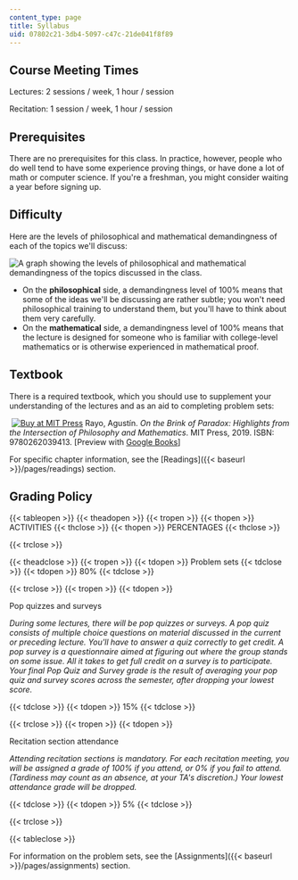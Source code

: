 ```yaml
---
content_type: page
title: Syllabus
uid: 07802c21-3db4-5097-c47c-21de041f8f89
---
```


Course Meeting Times
--------------------

Lectures: 2 sessions / week, 1 hour / session

Recitation: 1 session / week, 1 hour / session

Prerequisites
-------------

There are no prerequisites for this class. In practice, however, people who do well tend to have some experience proving things, or have done a lot of math or computer science. If you're a freshman, you might consider waiting a year before signing up.

Difficulty
----------

Here are the levels of philosophical and mathematical demandingness of each of the topics we'll discuss:

![A graph showing the levels of philosophical and mathematical demandingness of the topics discussed in the class.](/courses/linguistics-and-philosophy/24-118-paradox-and-infinity-spring-2019/syllabus-image.jpg)

*   On the **philosophical** side, a demandingness level of 100% means that some of the ideas we'll be discussing are rather subtle; you won't need philosophical training to understand them, but you'll have to think about them very carefully.
*   On the **mathematical** side, a demandingness level of 100% means that the lecture is designed for someone who is familiar with college-level mathematics or is otherwise experienced in mathematical proof.

Textbook
--------

There is a required textbook, which you should use to supplement your understanding of the lectures and as an aid to completing problem sets:

 [![Buy at MIT Press](/images/mp_logo.gif)](https://mitpress.mit.edu/9780262039413) Rayo, Agustín. _On the Brink of Paradox: Highlights from the Intersection of Philosophy and Mathematics_. MIT Press, 2019. ISBN: 9780262039413. \[Preview with [Google Books](https://books.google.com/books?id=nxyNDwAAQBAJ&pg=PAfrontcover#v=onepage&q&f=false)\]

For specific chapter information, see the [Readings]({{< baseurl >}}/pages/readings) section.

Grading Policy
--------------

{{< tableopen >}}
{{< theadopen >}}
{{< tropen >}}
{{< thopen >}}
ACTIVITIES
{{< thclose >}}
{{< thopen >}}
PERCENTAGES
{{< thclose >}}

{{< trclose >}}

{{< theadclose >}}
{{< tropen >}}
{{< tdopen >}}
Problem sets
{{< tdclose >}}
{{< tdopen >}}
80%
{{< tdclose >}}

{{< trclose >}}
{{< tropen >}}
{{< tdopen >}}


Pop quizzes and surveys

_During some lectures, there will be pop quizzes or surveys. A pop quiz consists of multiple choice questions on material discussed in the current or preceding lecture. You'll have to answer a quiz correctly to get credit. A pop survey is a questionnaire aimed at figuring out where the group stands on some issue. All it takes to get full credit on a survey is to participate. Your final Pop Quiz and Survey grade is the result of averaging your pop quiz and survey scores across the semester, after dropping your lowest score._


{{< tdclose >}}
{{< tdopen >}}
15%
{{< tdclose >}}

{{< trclose >}}
{{< tropen >}}
{{< tdopen >}}


Recitation section attendance

_Attending recitation sections is mandatory. For each recitation meeting, you will be assigned a grade of 100% if you attend, or 0% if you fail to attend. (Tardiness may count as an absence, at your TA's discretion.) Your lowest attendance grade will be dropped._


{{< tdclose >}}
{{< tdopen >}}
5%
{{< tdclose >}}

{{< trclose >}}

{{< tableclose >}}

For information on the problem sets, see the [Assignments]({{< baseurl >}}/pages/assignments) section.